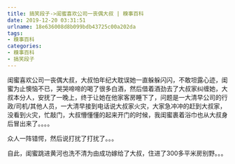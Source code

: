 ```yaml
---
title: 搞笑段子->闺蜜喜欢公司一丧偶大叔 | 糗事百科
date: 2019-12-20 03:31:51
urlname: 18e636008d8b099bdb43725c00a202da
tags: 
- 糗事百科
categories:
- 糗事百科
- 搞笑段子
---
```

闺蜜喜欢公司一丧偶大叔，大叔怕年纪大耽误她一直躲躲闪闪，不敢坦露心迹，闺蜜为止懊恼不已，哭哭啼啼的喝了很多白酒，然后借着酒劲去了大叔家纠缠她，大叔本分人，安抚了一晚上，终于让她在他家客房睡下了，问题是一大清早公司的行政/司机/其他人员，一大清早接到电话说大叔家火灾，大家急冲冲的赶到大叔家，没看到火灾，忙敲门，大叔懵懂懂的起来开门的时候，我闺蜜裹着浴巾也从大叔身后冒出来了。。。。

众人一阵错愕，然后说打扰了打扰了。。。

自此，闺蜜跳进黄河也洗不清为由成功嫁给了大叔，住进了300多平米房别野。。。



